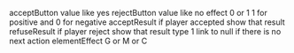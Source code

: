 acceptButton   value like yes
rejectButton   value like no
effect 0 or 1  1 for positive and 0 for negative
acceptResult     if player accepted show that result
refuseResult     if player reject show that result
type             1
link to          null if there is no next action
elementEffect    G or M or C      
